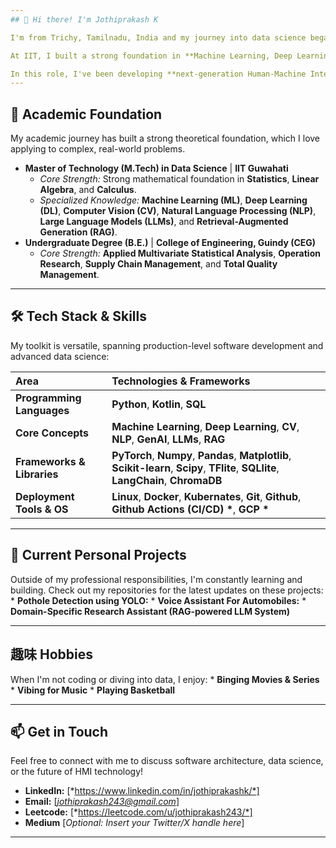 ```yaml
---
## 🌟 Hi there! I'm Jothiprakash K

I'm from Trichy, Tamilnadu, India and my journey into data science began during my undergrad with a course in **Applied Multivariate Statistical Analysis**. That subject sparked my interest, leading me to pursue a **Master's in Data Science at IIT Guwahati**.

At IIT, I built a strong foundation in **Machine Learning, Deep Learning, NLP, and Computer Vision**. Upon graduating, I joined the R&D Software division at TVS Motors as a **Software Engineer**.

In this role, I've been developing **next-generation Human-Machine Interface (HMI)** solutions. It's been a fantastic experience applying my AI and machine learning background to build software that directly enhances user experience and safety. I'm driven by solving these kinds of challenging problems and am always curious to learn what's next.
---
```

## 🧠 Academic Foundation

My academic journey has built a strong theoretical foundation, which I love applying to complex, real-world problems.

* **Master of Technology (M.Tech) in Data Science** | **IIT Guwahati**
    * *Core Strength:* Strong mathematical foundation in **Statistics**, **Linear Algebra**, and **Calculus**.
    * *Specialized Knowledge:* **Machine Learning (ML)**, **Deep Learning (DL)**, **Computer Vision (CV)**, **Natural Language Processing (NLP)**, **Large Language Models (LLMs)**, and **Retrieval-Augmented Generation (RAG)**.
* **Undergraduate Degree (B.E.)** | **College of Engineering, Guindy (CEG)**
    * *Core Strength:* **Applied Multivariate Statistical Analysis**, **Operation Research**, **Supply Chain Management**, and **Total Quality Management**.

---
## 🛠️ Tech Stack & Skills

My toolkit is versatile, spanning production-level software development and advanced data science:

| Area | Technologies & Frameworks |
| :--- | :--- |
| **Programming Languages** | **Python**, **Kotlin**, **SQL** |
| **Core Concepts** | **Machine Learning**, **Deep Learning**, **CV**, **NLP**, **GenAI**, **LLMs**, **RAG** | 
| **Frameworks & Libraries** | **PyTorch**, **Numpy**, **Pandas**, **Matplotlib**, **Scikit-learn**, **Scipy**, **TFlite**, **SQLlite**, **LangChain**, **ChromaDB**  |
| **Deployment Tools & OS** | **Linux**, **Docker**, **Kubernates**, **Git**, **Github**, **Github Actions (CI/CD) \***, **GCP \*** |

---
## 🚀 Current Personal Projects

Outside of my professional responsibilities, I'm constantly learning and building. Check out my repositories for the latest updates on these projects:
    * **Pothole Detection using YOLO:**
    * **Voice Assistant For Automobiles:**
    * **Domain-Specific Research Assistant (RAG-powered LLM System)**

---
## 趣味 Hobbies

When I'm not coding or diving into data, I enjoy:
    * **Binging Movies & Series**
    * **Vibing for Music**
    * **Playing Basketball** 

---
## 📫 Get in Touch

Feel free to connect with me to discuss software architecture, data science, or the future of HMI technology!

* **LinkedIn:** \[*https://www.linkedin.com/in/jothiprakashk/*]
* **Email:** \[*jothiprakash243@gmail.com*]
* **Leetcode:** \[*https://leetcode.com/u/jothiprakash243/*]
* **Medium** \[*Optional: Insert your Twitter/X handle here*]

***
